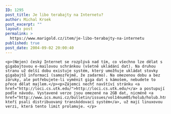 ```yaml
---
ID: 1295
post_title: Je libo terabajty na Internetu?
author: Michal Krsek
post_excerpt: ""
layout: post
permalink: >
  https://www.marigold.cz/item/je-libo-terabajty-na-internetu
published: true
post_date: 2004-09-02 20:00:40
---
```

	<p>(Nejen) český Internet se rozplývá nad tím, co všechno lze dělat s gigabajtovou e-mailovou schránkou (všetně ukládání dat). Na druhou stranu už delší dobu existuje systém, který umožňuje ukládat stovky gigabajtů informací (samozřejmě, že zadarmo). Na omezenou dobu a bez záruky, ale potřebujete-li vyměnit giga dat s kámošem, nebudete to přece dělat majlem.</p><p>Zájemci nechť navštíví stránku <a href="http://loci.cs.utk.edu/">http://loci.cs.utk.edu/</a> a postupují podle návodu. Vystavené verze jsou omezené na 2GB dat, nicméně <a href="http://www.ics.muni.cz/bulletin/issues/vol14num05/holub/holub.html">kolegové, kteří psali distribuovaný transkódovací systém</a>, už mají linuxovou verzi, která tento limit prolamuje. </p>